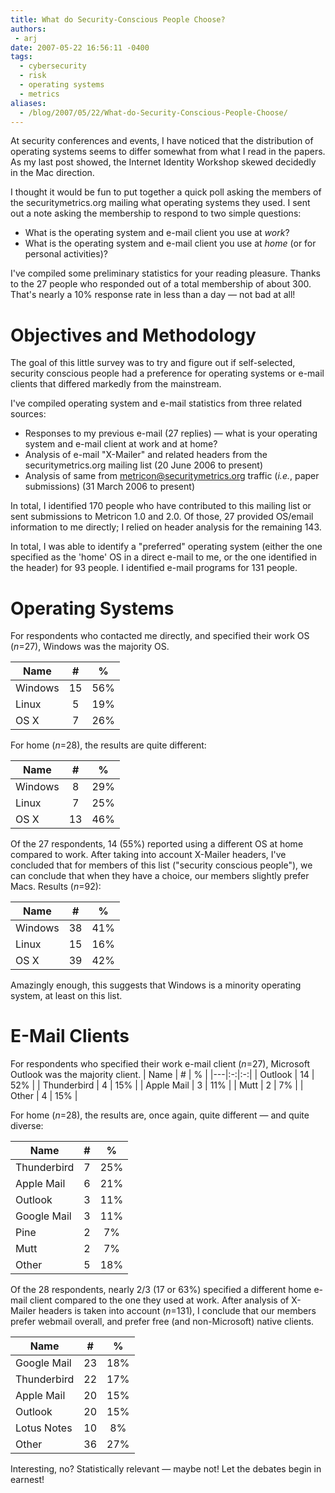 ```yaml
---
title: What do Security-Conscious People Choose?
authors:
 - arj
date: 2007-05-22 16:56:11 -0400
tags:
  - cybersecurity
  - risk
  - operating systems
  - metrics
aliases:
  - /blog/2007/05/22/What-do-Security-Conscious-People-Choose/
---
```

At security conferences and events, I have noticed that the distribution of operating systems seems to differ somewhat from what I read in the papers. As my last post showed, the Internet Identity Workshop skewed decidedly in the Mac direction.

I thought it would be fun to put together a quick poll asking the members of the securitymetrics.org mailing what operating systems they used. I sent out a note asking the membership to respond to two simple questions:

<!--more-->

* What is the operating system and e-mail client you use at _work_?
* What is the operating system and e-mail client you use at _home_ (or for personal activities)?

I've compiled some preliminary statistics for your reading pleasure. Thanks to the 27 people who responded out of a total membership of about 300. That's nearly a 10% response rate in less than a day — not bad at all!

# Objectives and Methodology

The goal of this little survey was to try and figure out if self-selected, security conscious people had a preference for operating systems or e-mail clients that differed markedly from the  mainstream.

I've compiled operating system and e-mail statistics from three related sources:

* Responses to my previous e-mail (27 replies) — what is your operating system and e-mail client at work and at home?
* Analysis of e-mail "X-Mailer" and related headers from the securitymetrics.org mailing list (20 June 2006 to present)
* Analysis of same from metricon@securitymetrics.org traffic (_i.e._, paper submissions) (31 March 2006 to present)

In total, I identified 170 people who have contributed to this mailing list or sent submissions to Metricon 1.0 and 2.0. Of those, 27 provided OS/email information to me directly; I relied on header analysis for the remaining 143.

In total, I was able to identify a "preferred" operating system (either the one specified as the 'home' OS in a direct e-mail to me, or the one identified in the header) for 93 people. I identified e-mail programs for 131 people.

# Operating Systems

For respondents who contacted me directly, and specified their work OS (_n_=27), Windows was the majority OS.

| Name | # | % |
|---|:-:|:-:|
| Windows | 15 | 56% |
| Linux | 5 | 19% |
| OS X | 7 | 26% |

For home (_n_=28), the results are quite different:

| Name | # | % |
|---|:-:|:-:|
| Windows | 8 | 29% |
| Linux | 7 | 25% |
| OS X | 13 | 46% |

Of the 27 respondents, 14 (55%) reported using a different OS at home compared to work. After taking into account X-Mailer headers, I've concluded that for members of this list ("security conscious people"), we can conclude that when they have a choice, our members slightly prefer Macs. Results (_n_=92):

| Name | # | % |
|---|:-:|:-:|
| Windows | 38 | 41% |
| Linux | 15 | 16% |
| OS X | 39 | 42% |

Amazingly enough, this suggests that Windows is a minority operating system, at least on this list.

# E-Mail Clients

For respondents who specified their work e-mail client (_n_=27), Microsoft Outlook was the majority client.
| Name | # | % |
|---|:-:|:-:|
| Outlook | 14 | 52% |
| Thunderbird | 4 | 15% |
| Apple Mail | 3 | 11% |
| Mutt | 2 | 7% |
| Other | 4 | 15% |

For home (_n_=28), the results are, once again, quite different — and quite diverse:

| Name | # | % |
|---|:-:|:-:|
| Thunderbird | 7 | 25% |
| Apple Mail | 6 | 21% |
| Outlook | 3 | 11% |
| Google Mail | 3 | 11% |
| Pine | 2 | 7% |
| Mutt | 2 | 7% |
| Other | 5 | 18% |

Of the 28 respondents, nearly 2/3 (17 or 63%) specified a different home e-mail client compared to the one they used at work. After analysis of X-Mailer headers is taken into account (_n_=131), I conclude that our members prefer webmail overall, and prefer free (and non-Microsoft) native clients.

| Name | # | % |
|---|:-:|:-:|
| Google Mail | 23 | 18% |
| Thunderbird | 22 | 17% |
| Apple Mail | 20 | 15% |
| Outlook | 20 | 15% |
| Lotus Notes | 10 | 8% |
| Other | 36 | 27% |

Interesting, no? Statistically relevant — maybe not! Let the debates begin in earnest!
